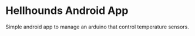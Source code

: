 Hellhounds Android App
=======

Simple android app to manage an arduino that control temperature sensors.